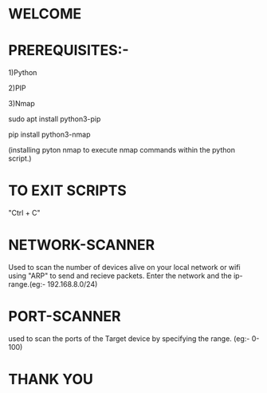 # WELCOME
# PREREQUISITES:-
1)Python

2)PIP

3)Nmap

sudo apt install python3-pip

pip install python3-nmap

(installing pyton nmap to execute nmap commands within the python script.)

# TO EXIT SCRIPTS
"Ctrl + C" 

# NETWORK-SCANNER 
Used to scan the number of devices alive on your local network or wifi using "ARP" to send and recieve packets.
Enter the network and the ip-range.(eg:- 192.168.8.0/24)

# PORT-SCANNER
used to scan the ports of the Target device by specifying the range. (eg:- 0-100)

# THANK YOU
